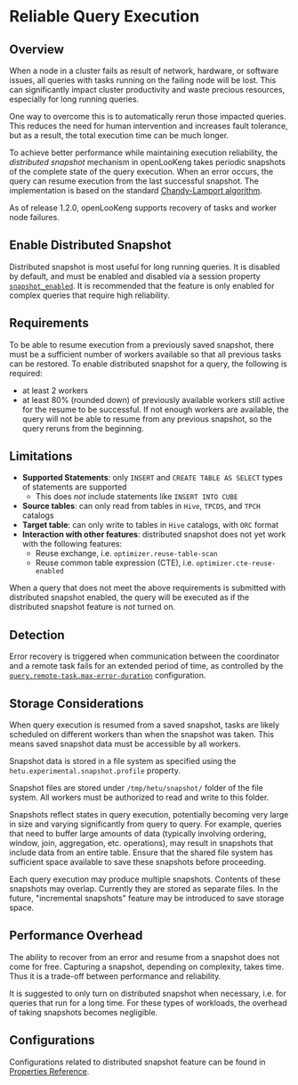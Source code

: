 
# Reliable Query Execution

## Overview

When a node in a cluster fails as result of network, hardware, or software issues, all queries with tasks running on the failing node will be lost. This can significantly impact cluster productivity and waste precious resources, especially for long running queries.

One way to overcome this is to automatically rerun those impacted queries. This reduces the need for human intervention and increases fault tolerance, but as a result, the total execution time can be much longer.

To achieve better performance while maintaining execution reliability, the *distributed snapshot* mechanism in openLooKeng takes periodic snapshots of the complete state of the query execution. When an error occurs, the query can resume execution from the last successful snapshot. The implementation is based on the standard [Chandy-Lamport algorithm](https://en.wikipedia.org/wiki/Chandy%E2%80%93Lamport_algorithm).

As of release 1.2.0, openLooKeng supports recovery of tasks and worker node failures.

## Enable Distributed Snapshot

Distributed snapshot is most useful for long running queries. It is disabled by default, and must be enabled and disabled via a session property [`snapshot_enabled`](properties.md#snapshot_enabled). It is recommended that the feature is only enabled for complex queries that require high reliability.

## Requirements

To be able to resume execution from a previously saved snapshot, there must be a sufficient number of workers available so that all previous tasks can be restored. To enable distributed snapshot for a query, the following is required:
- at least 2 workers
- at least 80% (rounded down) of previously available workers still active for the resume to be successful. If not enough workers are available, the query will not be able to
  resume from any previous snapshot, so the query reruns from the beginning.

## Limitations

- **Supported Statements**: only `INSERT` and `CREATE TABLE AS SELECT` types of statements are supported
   - This does *not* include statements like `INSERT INTO CUBE`
- **Source tables**: can only read from tables in `Hive`, `TPCDS`, and `TPCH` catalogs
- **Target table**: can only write to tables in `Hive` catalogs, with `ORC` format
- **Interaction with other features**: distributed snapshot does not yet work with the following features:
   - Reuse exchange, i.e. `optimizer.reuse-table-scan`
   - Reuse common table expression (CTE), i.e. `optimizer.cte-reuse-enabled`

When a query that does not meet the above requirements is submitted with distributed snapshot enabled, the query will be executed as if the distributed snapshot feature is _not_ turned on.

## Detection

Error recovery is triggered when communication between the coordinator and a remote task fails for an extended period of time, as controlled by the [`query.remote-task.max-error-duration`](properties.md#queryremote-taskmax-error-duration) configuration.

## Storage Considerations

When query execution is resumed from a saved snapshot, tasks are likely scheduled on different workers than when the snapshot was taken. This means saved snapshot data must be accessible by all workers.

Snapshot data is stored in a file system as specified using the `hetu.experimental.snapshot.profile` property.

Snapshot files are stored under `/tmp/hetu/snapshot/` folder of the file system. All workers must be authorized to read and write to this folder.

Snapshots reflect states in query execution, potentially becoming very large in size and varying significantly from query to query. For example, queries that need to buffer large amounts of data (typically involving ordering, window, join, aggregation, etc. operations), may result in snapshots that include data from an entire table. Ensure that the shared file system has sufficient space available to save these snapshots before proceeding.

Each query execution may produce multiple snapshots. Contents of these snapshots may overlap. Currently they are stored as separate files. In the future, "incremental snapshots" feature may be introduced to save storage space.

## Performance Overhead

The ability to recover from an error and resume from a snapshot does not come for free. Capturing a snapshot, depending on complexity, takes time. Thus it is a trade-off between performance and reliability.

It is suggested to only turn on distributed snapshot when necessary, i.e. for queries that run for a long time. For these types of workloads, the overhead of taking snapshots becomes negligible.

## Configurations

Configurations related to distributed snapshot feature can be found in [Properties Reference](properties.md#distributed-snapshot).

